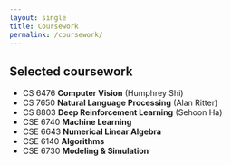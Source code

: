 ```yaml
---
layout: single
title: Coursework
permalink: /coursework/
---
```


## Selected coursework
- CS 6476 **Computer Vision** (Humphrey Shi)
- CS 7650 **Natural Language Processing** (Alan Ritter)
- CS 8803 **Deep Reinforcement Learning** (Sehoon Ha)
- CSE 6740 **Machine Learning**
- CSE 6643 **Numerical Linear Algebra**
- CSE 6140 **Algorithms**
- CSE 6730 **Modeling & Simulation**
